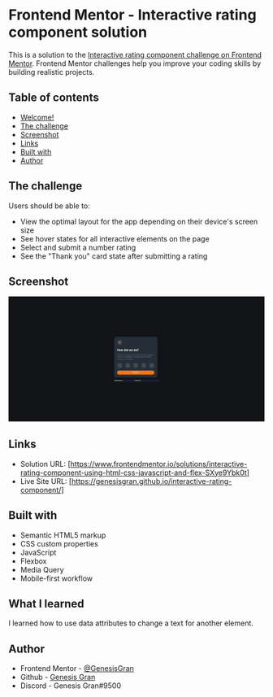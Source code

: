 # Frontend Mentor - Interactive rating component solution

This is a solution to the [Interactive rating component challenge on Frontend Mentor](https://www.frontendmentor.io/challenges/interactive-rating-component-koxpeBUmI). Frontend Mentor challenges help you improve your coding skills by building realistic projects.

## Table of contents

- [Welcome!](#welcome!)
- [The challenge](#the-challenge)
- [Screenshot](#screenshot)
- [Links](#links)
- [Built with](#built-with)
- [Author](#author)

## The challenge

Users should be able to:

- View the optimal layout for the app depending on their device's screen size
- See hover states for all interactive elements on the page
- Select and submit a number rating
- See the "Thank you" card state after submitting a rating

## Screenshot

![Web Preview](./images/web-preview.jpeg)

## Links

- Solution URL: [https://www.frontendmentor.io/solutions/interactive-rating-component-using-html-css-javascript-and-flex-SXye9Ybk0t]
- Live Site URL: [https://genesisgran.github.io/interactive-rating-component/]

## Built with

- Semantic HTML5 markup
- CSS custom properties
- JavaScript
- Flexbox
- Media Query
- Mobile-first workflow

## What I learned

I learned how to use data attributes to change a text for another element.

## Author

- Frontend Mentor - [@GenesisGran](https://www.frontendmentor.io/profile/GenesisGran)
- Github - [Genesis Gran](https://github.com/GenesisGran/)
- Discord - Genesis Gran#9500
